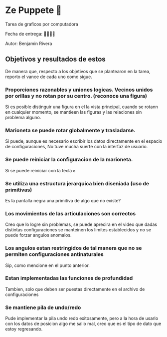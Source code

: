 # Ze Puppete 🤖

Tarea de graficos por computadora

Fecha de entrega: 👾🙆🤦🤷

Autor: Benjamin Rivera

## Objetivos y resultados de estos

De manera que, respecto a los objetivos que se plantearon en la tarea, reporto el vance de cada uno como sigue.

### Proporciones razonables y uniones logicas. Vecinos unidos por orillas y no rotan por su centro. (reconoce una figura)

Si es posible distinguir una figura en el la vista principal, cuando se rotann en cualquier momento, se mantieen las figuras y las relaciones sin problema alguno.
### Marioneta se puede rotar globalmente y trasladarse.

Si puede, aunque es necesario escribir los datos directamente en el espacio de configuraciones, No tuve mucha suerte con la interfaz de usuario.

### Se puede reiniciar la configuracion de la marioneta.

Si se puede reiniciar con la tecla `o`

### Se utiliza una estructura jerarquica bien diseniada (uso de primitivas)

Es la pantalla negra una primitiva de algo que no existe?

### Los movimientos de las articulaciones son correctos

Creo que lo logre sin problemas, se puede aprecira en el video que dadas distintas configuraciones se manteinen los limites establecidos y no se puede forzar angulos anomalos.

### Los angulos estan restringidos de tal manera que no se permiten configuraciones antinaturales

Sip, como mencione en el punto anterior.

### Estan implementadas las funciones de profundidad

Tambien, solo que deben ser puestas directamente en el archivo de configuraciones

### Se mantiene pila de undo/redo

Pude implementar la pila undo redo exitosamente, pero a la hora de usarlo con los datos de posicion algo me salio mal, creo que es el tipo de dato que estoy regresando.